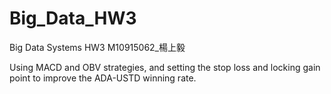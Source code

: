 # Big_Data_HW3
Big Data Systems HW3
M10915062_楊上毅

Using MACD and OBV strategies, and setting the stop loss and locking gain point to improve the ADA-USTD winning rate.
